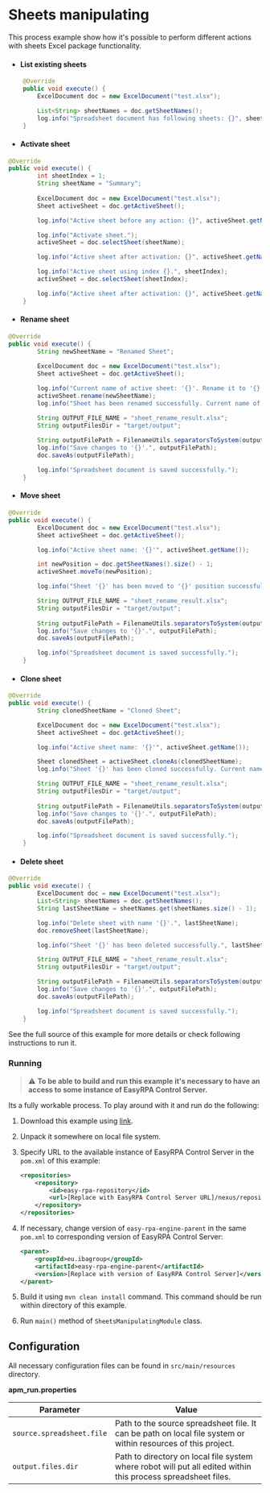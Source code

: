# Sheets manipulating

This process example show how it's possible to perform different actions with sheets Excel package functionality.  

* #### List existing sheets

```java
    @Override
    public void execute() {
        ExcelDocument doc = new ExcelDocument("test.xlsx");

        List<String> sheetNames = doc.getSheetNames();
        log.info("Spreadsheet document has following sheets: {}", sheetNames);
    }
```

* #### Activate sheet

```java
@Override
public void execute() {
        int sheetIndex = 1;
        String sheetName = "Summary";
        
        ExcelDocument doc = new ExcelDocument("test.xlsx");
        Sheet activeSheet = doc.getActiveSheet();

        log.info("Active sheet before any action: {}", activeSheet.getName());

        log.info("Activate sheet.");
        activeSheet = doc.selectSheet(sheetName);

        log.info("Active sheet after activation: {}", activeSheet.getName());

        log.info("Active sheet using index {}.", sheetIndex);
        activeSheet = doc.selectSheet(sheetIndex);

        log.info("Active sheet after activation: {}", activeSheet.getName());
    }
```

* #### Rename sheet

```java
@Override
public void execute() {
        String newSheetName = "Renamed Sheet";
        
        ExcelDocument doc = new ExcelDocument("test.xlsx");
        Sheet activeSheet = doc.getActiveSheet();

        log.info("Current name of active sheet: '{}'. Rename it to '{}'.", activeSheet.getName(), newSheetName);
        activeSheet.rename(newSheetName);
        log.info("Sheet has been renamed successfully. Current name of active sheet: '{}'", activeSheet.getName());

        String OUTPUT_FILE_NAME = "sheet_rename_result.xlsx";
        String outputFilesDir = "target/output";
        
        String outputFilePath = FilenameUtils.separatorsToSystem(outputFilesDir + File.separator + OUTPUT_FILE_NAME);
        log.info("Save changes to '{}'.", outputFilePath);
        doc.saveAs(outputFilePath);

        log.info("Spreadsheet document is saved successfully.");
    }
```

* #### Move sheet

```java
@Override
public void execute() {
        ExcelDocument doc = new ExcelDocument("test.xlsx");
        Sheet activeSheet = doc.getActiveSheet();

        log.info("Active sheet name: '{}'", activeSheet.getName());

        int newPosition = doc.getSheetNames().size() - 1;
        activeSheet.moveTo(newPosition);

        log.info("Sheet '{}' has been moved to '{}' position successfully.", activeSheet.getName(), newPosition);

        String OUTPUT_FILE_NAME = "sheet_rename_result.xlsx";
        String outputFilesDir = "target/output";
        
        String outputFilePath = FilenameUtils.separatorsToSystem(outputFilesDir + File.separator + OUTPUT_FILE_NAME);
        log.info("Save changes to '{}'.", outputFilePath);
        doc.saveAs(outputFilePath);

        log.info("Spreadsheet document is saved successfully.");
    }
```

* #### Clone sheet

```java
@Override
public void execute() {
        String clonedSheetName = "Cloned Sheet";

        ExcelDocument doc = new ExcelDocument("test.xlsx");
        Sheet activeSheet = doc.getActiveSheet();

        log.info("Active sheet name: '{}'", activeSheet.getName());

        Sheet clonedSheet = activeSheet.cloneAs(clonedSheetName);
        log.info("Sheet '{}' has been cloned successfully. Current name of cloned sheet '{}'", activeSheet.getName(), clonedSheet.getName());

        String OUTPUT_FILE_NAME = "sheet_rename_result.xlsx";
        String outputFilesDir = "target/output";
        
        String outputFilePath = FilenameUtils.separatorsToSystem(outputFilesDir + File.separator + OUTPUT_FILE_NAME);
        log.info("Save changes to '{}'.", outputFilePath);
        doc.saveAs(outputFilePath);

        log.info("Spreadsheet document is saved successfully.");
    }
```

* #### Delete sheet

```java
@Override
public void execute() {     
        ExcelDocument doc = new ExcelDocument("test.xlsx");
        List<String> sheetNames = doc.getSheetNames();
        String lastSheetName = sheetNames.get(sheetNames.size() - 1);

        log.info("Delete sheet with name '{}'.", lastSheetName);
        doc.removeSheet(lastSheetName);

        log.info("Sheet '{}' has been deleted successfully.", lastSheetName);

        String OUTPUT_FILE_NAME = "sheet_rename_result.xlsx";
        String outputFilesDir = "target/output";

        String outputFilePath = FilenameUtils.separatorsToSystem(outputFilesDir + File.separator + OUTPUT_FILE_NAME);
        log.info("Save changes to '{}'.", outputFilePath);
        doc.saveAs(outputFilePath);

        log.info("Spreadsheet document is saved successfully.");
    }
```

See the full source of this example for more details or check following instructions to run it.

### Running

>:warning: **To be able to build and run this example it's necessary to have an access
>to some instance of EasyRPA Control Server.**

Its a fully workable process. To play around with it and run do the following:
1. Download this example using [link][down_git_link].
2. Unpack it somewhere on local file system.
3. Specify URL to the available instance of EasyRPA Control Server in the `pom.xml` of this example:
    ```xml
    <repositories>
        <repository>
            <id>easy-rpa-repository</id>
            <url>[Replace with EasyRPA Control Server URL]/nexus/repository/easyrpa/</url>
        </repository>
    </repositories>
    ```
4. If necessary, change version of `easy-rpa-engine-parent` in the same `pom.xml` to corresponding version of
   EasyRPA Control Server:
    ```xml
    <parent>
        <groupId>eu.ibagroup</groupId>
        <artifactId>easy-rpa-engine-parent</artifactId>
        <version>[Replace with version of EasyRPA Control Server]</version>
    </parent>
    ```

5. Build it using `mvn clean install` command. This command should be run within directory of this example.
6. Run `main()` method of `SheetsManipulatingModule` class.

[down_git_link]: https://downgit.github.io/#/home?url=https://github.com/easyrpa/openframework/tree/main/examples/excel/sheets-manipulating


## Configuration
All necessary configuration files can be found in <code>src/main/resources</code> directory.

**apm_run.properties**

| Parameter     | Value         |
| ------------- |---------------|
| `source.spreadsheet.file` | Path to the source spreadsheet file. It can be path on local file system or within resources of this project. |
| `output.files.dir` | Path to directory on local file system where robot will put all edited within this process spreadsheet files. |